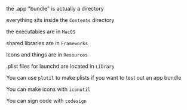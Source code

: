 the .app "bundle" is actually a directory

everything sits inside the `Contents` directory

the executables are in `MacOS`

shared libraries are in `Frameworks`

Icons and things are in `Resources`

.plist files for launchd are located in `Library`




You can use `plutil` to make plists if you want to test out an app bundle

You can make icons with `iconutil`

You can sign code with `codesign`
